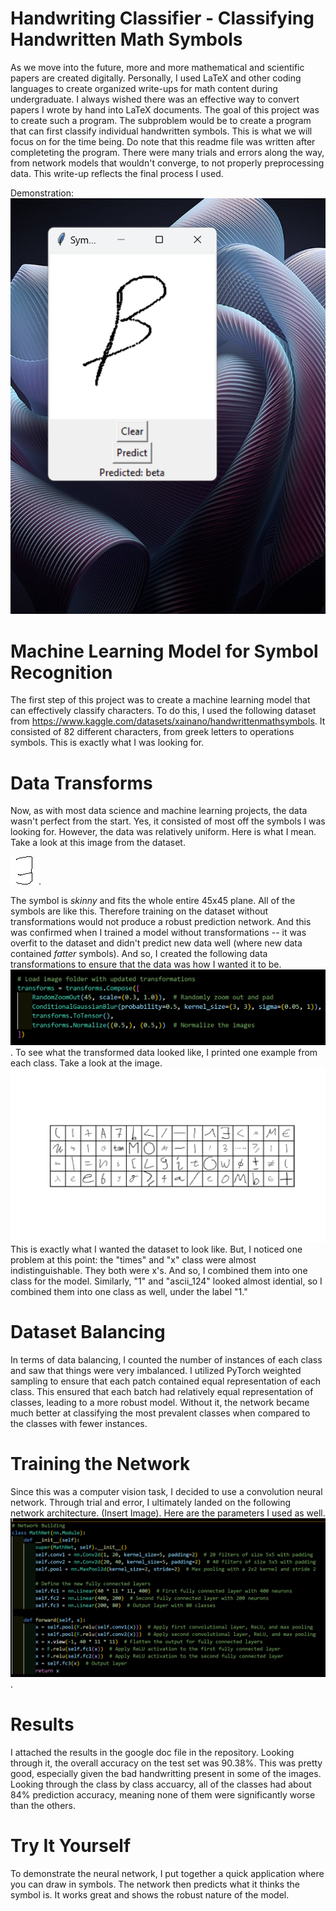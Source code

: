 # Handwriting Classifier - Classifying Handwritten Math Symbols
As we move into the future, more and more mathematical and scientific papers are created digitally. Personally, I used LaTeX and other coding languages to create organized write-ups for math content during undergraduate. I always wished there was an effective way to convert papers I wrote by hand into LaTeX documents. The goal of this project was to create such a program. The subproblem would be to create a program that can first classify individual handwritten symbols. This is what we will focus on for the time being. Do note that this readme file was written after completeting the program. There were many trials and errors along the way, from network models that wouldn't converge, to not properly preprocessing data. This write-up reflects the final process I used.

Demonstration:
![Prediction Example](images_and_documents/beta.png)
# Machine Learning Model for Symbol Recognition
The first step of this project was to create a machine learning model that can effectively classify characters. To do this, I used the following dataset from https://www.kaggle.com/datasets/xainano/handwrittenmathsymbols. It consisted of 82 different characters, from greek letters to operations symbols. This is exactly what I was looking for.
# Data Transforms
Now, as with most data science and machine learning projects, the data wasn't perfect from the start. Yes, it consisted of most off the symbols I was looking for. However, the data was relatively uniform. Here is what I mean. Take a look at this image from the dataset. 

![Data Example](images_and_documents/exists_2225.jpg). 

The symbol is _skinny_ and fits the whole entire 45x45 plane. All of the symbols are like this. Therefore training on the dataset without transformations would not produce a robust prediction network. And this was confirmed when I trained a model without transformations -- it was overfit to the dataset and didn't predict new data well (where new data contained _fatter_ symbols). And so, I created the following data transformations to ensure that the data was how I wanted it to be. 
![Transformations](images_and_documents/transformations.png). 
To see what the transformed data looked like, I printed one example from each class. Take a look at the image.
![Batch example](images_and_documents/batch_image.png)
This is exactly what I wanted the dataset to look like. But, I noticed one problem at this point:  the "times" and "x" class were almost indistinguishable. They both were x's. And so, I combined them into one class for the model. Similarly, "1" and "ascii_124" looked almost idential, so I combined them into one class as well, under the label "1." 
# Dataset Balancing
In terms of data balancing, I counted the number of instances of each class and saw that things were very imbalanced. I utilized PyTorch weighted sampling to ensure that each patch contained equal representation of each class. This ensured that each batch had relatively equal representation of classes, leading to a more robust model. Without it, the network became much better at classifying the most prevalent classes when compared to the classes with fewer instances.
# Training the Network
Since this was a computer vision task, I decided to use a convolution neural network. Through trial and error, I ultimately landed on the following network architecture. (Insert Image). Here are the parameters I used as well.
![Network](images_and_documents/network.png). 
# Results
I attached the results in the google doc file in the repository. Looking through it, the overall accuracy on the test set was 90.38%. This was pretty good, especially given the bad handwritting present in some of the images. Looking through the class by class accuarcy, all of the classes had about 84% prediction accuracy, meaning none of them were significantly worse than the others. 
# Try It Yourself
To demonstrate the neural network, I put together a quick application where you can draw in symbols. The network then predicts what it thinks the symbol is. It works great and shows the robust nature of the model.




